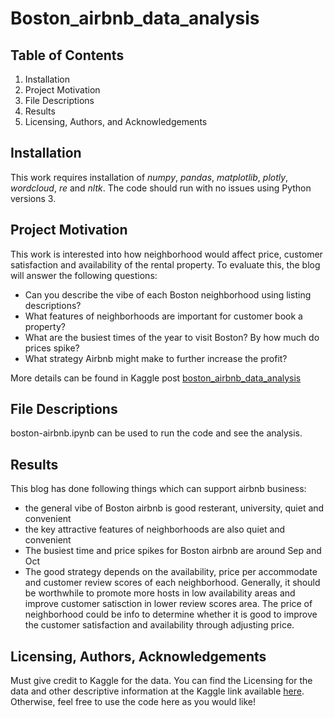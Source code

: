 # Boston_airbnb_data_analysis

## Table of Contents
1. Installation
2. Project Motivation
3. File Descriptions
4. Results
5. Licensing, Authors, and Acknowledgements
## Installation
This work requires installation of *numpy*, *pandas*, *matplotlib*, *plotly*, *wordcloud*, *re* and *nltk*. The code should run with no issues using Python versions 3.
## Project Motivation
This work is interested into how neighborhood would affect price, customer satisfaction and availability of the rental property. To evaluate this, the blog will answer the following questions:

* Can you describe the vibe of each Boston neighborhood using listing descriptions?
* What features of neighborhoods are important for customer book a property?
* What are the busiest times of the year to visit Boston? By how much do prices spike?
* What strategy Airbnb might make to further increase the profit?

More details can be found in Kaggle post [boston_airbnb_data_analysis](https://www.kaggle.com/xujiang1993/boston-airbnb)
## File Descriptions
boston-airbnb.ipynb can be used to run the code and see the analysis.
## Results
This blog has done following things which can support airbnb business:

* the general vibe of Boston airbnb is good resterant, university, quiet and convenient
* the key attractive features of neighborhoods are also quiet and convenient
* The busiest time and price spikes for Boston airbnb are around Sep and Oct
* The good strategy depends on the availability, price per accommodate and customer review scores of each neighborhood. Generally, it should be worthwhile to promote more hosts in low availability areas and improve customer satisction in lower review scores area. The price of neighborhood could be info to determine whether it is good to improve the customer satisfaction and availability through adjusting price.
## Licensing, Authors, Acknowledgements
Must give credit to Kaggle for the data. You can find the Licensing for the data and other descriptive information at the Kaggle link available [here](https://www.kaggle.com/airbnb/boston). Otherwise, feel free to use the code here as you would like!
